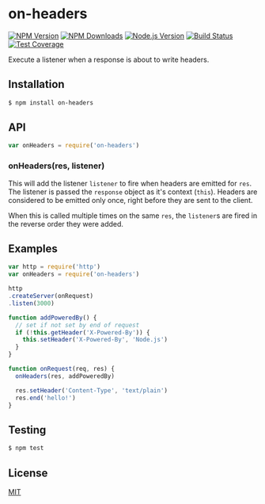 # on-headers

[![NPM Version][npm-image]][npm-url]
[![NPM Downloads][downloads-image]][downloads-url]
[![Node.js Version][node-version-image]][node-version-url]
[![Build Status][travis-image]][travis-url]
[![Test Coverage][coveralls-image]][coveralls-url]

Execute a listener when a response is about to write headers.

## Installation

```sh
$ npm install on-headers
```

## API

```js
var onHeaders = require('on-headers')
```

### onHeaders(res, listener)

This will add the listener `listener` to fire when headers are emitted for `res`. The listener is passed the `response`
object as it's context (`this`). Headers are considered to be emitted only once, right before they are sent to the
client.

When this is called multiple times on the same `res`, the `listener`s are fired in the reverse order they were added.

## Examples

```js
var http = require('http')
var onHeaders = require('on-headers')

http
.createServer(onRequest)
.listen(3000)

function addPoweredBy() {
  // set if not set by end of request
  if (!this.getHeader('X-Powered-By')) {
    this.setHeader('X-Powered-By', 'Node.js')
  }
}

function onRequest(req, res) {
  onHeaders(res, addPoweredBy)

  res.setHeader('Content-Type', 'text/plain')
  res.end('hello!')
}
```

## Testing

```sh
$ npm test
```

## License

[MIT](LICENSE)

[npm-image]: https://img.shields.io/npm/v/on-headers.svg

[npm-url]: https://npmjs.org/package/on-headers

[node-version-image]: https://img.shields.io/node/v/on-headers.svg

[node-version-url]: http://nodejs.org/download/

[travis-image]: https://img.shields.io/travis/jshttp/on-headers/master.svg

[travis-url]: https://travis-ci.org/jshttp/on-headers

[coveralls-image]: https://img.shields.io/coveralls/jshttp/on-headers/master.svg

[coveralls-url]: https://coveralls.io/r/jshttp/on-headers?branch=master

[downloads-image]: https://img.shields.io/npm/dm/on-headers.svg

[downloads-url]: https://npmjs.org/package/on-headers
